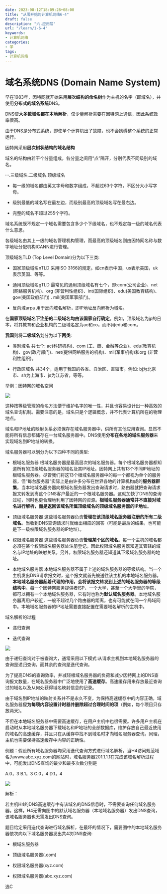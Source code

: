 ```yaml
---
date: 2023-08-12T18:09:28+08:00
title: "从零开始的计算机网络6-4"
draft: false
description: "六.应用层"
url: "/learn/1-6-4"
keywords:
- 计算机网络
categories:
- 学
tags:
- 计算机网络
---
```


# 域名系统DNS (Domain Name System)

早在1983年，因特网就开始采用**层次结构的命名树**作为主机的名字（即域名），并使用**分布式的域名系统**DNS。

DNS使**大多数域名都在本地解析**，仅少量解析需要在因特网上通信，因此系统效率很高。

由于DNS是分布式系统，即使单个计算机出了故障，也不会妨碍整个系统的正常运行。

因特网采用**层次树状结构的域名结构**

域名的结构由若干个分量组成，各分量之间用“点”隔开，分别代表不同级别的域名。

···.三级域名.二级域名.顶级域名

- 每一级的域名都由英文字母和数字组成，不超过63个字符，不区分大小写字母。

- 级别最低的域名写在最左边，而级别最高的顶级域名写在最右边。

- 完整的域名不超过255个字符。

域名系统既不规定一个域名需要包含多少个下级域名，也不规定每一级的域名代表什么意思。

各级域名由其上一级的域名管理机构管理，而最高的顶级域名则由因特网名称与数字地址分配机构ICANN进行管理。

顶级域名TLD (Top Level Domain)分为以下三类:

- 国家顶级域名nTLD    采用ISO 3166的规定。如cn表示中国，us表示美国，uk表示英国、等等。

- 通用顶级域名gTLD    最常见的通用顶级域名有七个，即:com(公司企业)、net (网络服务机构)、org (非营利性组织)、int(国际组织)、edu(美国教育结构)、gov(美国政府部门) . mil(美国军事部门)。

- 反向域arpa    用于反向域名解析，即IP地址反向解析为域名。

在**国家顶级域名下注册的二级域名均由该国家自行确定**。例如，顶级域名为jp的日本，将其教育和企业机构的二级域名定为ac和co，而不用edu和com。

**我国**则将**二级域名**划分为以下**两类**:

- 类别域名    共七个: ac(科研机构)、com (工、商、金融等企业)、edu(教育机构)、gov(政府部门)、net(提供网络服务的机构)、mil(军事机构)和org (非营利性组织)。

- 行政区域名    共34个，适用于我国的各省、自治区、直辖市。例如: bj为北京市、sh为上海市、js为江苏省，等等。

举例：因特网的域名空间

![](https://img.0pt.im/computernet/6-4/6-4-1.png)

这种按等级管理的命名方法便于维护名字的唯一性，并且也容易设计出一种高效的域名查询机制。需要注意的是，域名只是个逻辑概念，并不代表计算机所在的物理地点。

域名和IP地址的映射关系必须保存在域名服务器中，供所有其他应用查询。显然不能将所有信息都储存在一台域名服务器中。DNS使用**分布在各地的域名服务器**来实现域名到IP地址的转换。

域名服务器可以划分为以下四种不同的类型:

- 根域名服务器    根域名服务器是最高层次的域名服务器。每个根域名服务器都知道所有的顶级域名服务器的域名及其IP地址。因特网上共有13个不同IP地址的根域名服务器。尽管我们将这13个根域名服务器中的每一个都视为单个的服务器，但“每台服务器”实际上是由许多分布在世界各地的计算机构成的**服务器群集**。当本地域名服务器向根域名服务器发出查询请求时，路由器就把查询请求报文转发到离这个DNS客户最近的一个根域名服务器。这就加快了DNS的查询过程，同时也更合理地利用了因特网的资源。**根域名服务器通常并不直接对域名进行解析，而是返回该域名所属顶级域名的顶级域名服务器的IP地址**。

- 顶级域名服务器    这些域名服务器负责**管理在该顶级域名服务器注册的所有二级域名**。当收到DNS查询请求时就给出相应的回答（可能是最后的结果，也可能是下一级权限域名服务器的IP地址）。

- 权限域名服务器    这些域名服务器负责**管理某个区的域名**。每一个主机的域名都必须在某个权限域名服务器处注册登记。因此权限域名服务器知道其管辖的域名与IP地址的映射关系。另外，权限域名服务器还知道其下级域名服务器的地址。

- 本地域名服务器    本地域名服务器不属于上述的域名服务器的等级结构。当一个主机发出DNS请求报文时，这个报文就首先被送往该主机的本地域名服务器。**本地域名服务器起着代理的作用，会将该报文转发到上述的域名服务器的等级结构中**。每一个因特网服务提供者ISP，一个大学，甚至一个大学里的学院，都可以拥有一个本地域名服务器，它有时也称为**默认域名服务器**。本地域名服务器离用户较近，一般不超过几个路由器的距离，也有可能就在同一个局域网中。本地域名服务器的IP地址需要直接配置在需要域名解析的主机中。

域名解析的过程

- 递归查询

- 迭代查询

![](https://img.0pt.im/computernet/6-4/6-4-2.png)

由于递归查询对于被查询大，通常采用以下模式:从请求主机到本地域名服务器的查询是递归查询，而其余的查询是迭代查询。

为了提高DNS的查询效率，并减轻根域名服务器的负荷和减少因特网上的DNS查询报文数量，在域名服务器中广泛地使用了**高速缓存**。高速缓存用来存放最近查询过的域名以及从何处获得域名映射信息的记录。

由于域名到IP地址的映射关系并不是永久不变，为保持高速缓存中的内容正确，域名服务器**应为每项内容设置计时器并删除超过合理时间的项**（例如，每个项目只存放两天)。

不但在本地域名服务器中需要高速缓存，在用户主机中也很需要。许多用户主机在启动时从本地域名服务器下载域名和IP地址的全部数据库，维护存放自己最近使用的域名的高速缓存，并且只在从缓存中找不到域名时才向域名服务器查询。同理，主机也需要保持高速缓存中内容的正确性。

例题：假设所有域名服务器均采用迭代查询方式进行域名解析，当H4访问规范域名为www.abc.xyz.com的网站时，域名服务器201.1.1.1在完成该域名解析过程中，可能发出DNS查询的最少和最多次数分别是

A.0，3    B.1，3    C.0，4    D.1，4

![](https://img.0pt.im/computernet/6-4/6-4-3.png)

解析：

若主机H4的DNS高速缓存中有该域名的DNS信息时，不需要查询任何域名服务器。这样，H4无需向图中的默认域名服务器（本地域名服务器）发出DNS查询，该域名服务器也无需发出DNS查询。

题目给定采用迭代查询进行域名解析，在最坏的情况下，需要图中的本地域名服务器依次向以下域名服务器发出共4次DNS查询:

- 根域名服务器

- 顶级域名服务器(.com)

- 权限域名服务器(xyz.com)

- 权限域名服务器(abc.xyz.com)

选C

